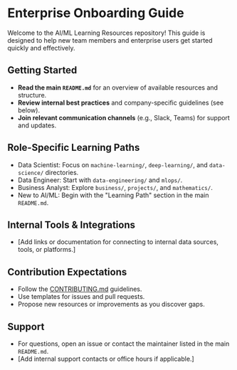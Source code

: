 # Enterprise Onboarding Guide

Welcome to the AI/ML Learning Resources repository! This guide is designed to help new team members and enterprise users get started quickly and effectively.

## Getting Started
- **Read the main `README.md`** for an overview of available resources and structure.
- **Review internal best practices** and company-specific guidelines (see below).
- **Join relevant communication channels** (e.g., Slack, Teams) for support and updates.

## Role-Specific Learning Paths
- Data Scientist: Focus on `machine-learning/`, `deep-learning/`, and `data-science/` directories.
- Data Engineer: Start with `data-engineering/` and `mlops/`.
- Business Analyst: Explore `business/`, `projects/`, and `mathematics/`.
- New to AI/ML: Begin with the "Learning Path" section in the main `README.md`.

## Internal Tools & Integrations
- [Add links or documentation for connecting to internal data sources, tools, or platforms.]

## Contribution Expectations
- Follow the [CONTRIBUTING.md](../CONTRIBUTING.md) guidelines.
- Use templates for issues and pull requests.
- Propose new resources or improvements as you discover gaps.

## Support
- For questions, open an issue or contact the maintainer listed in the main `README.md`.
- [Add internal support contacts or office hours if applicable.]
